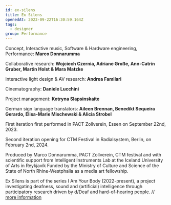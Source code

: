 ```yaml
---
id: ex-silens
title: Ex Silens
openedAt: 2023-09-22T16:30:59.164Z
tags:
  - designer
group: Performance
---
```

Concept, Interactive music, Software & Hardware engineering, Performance: **Marco Donnarumma**

Collaborative research: **Wojciech Czernia, Adriane Große, Ann-Catrin Gruber, Martin Holst & Mara Matzke** 

Interactive light design & AV research: **Andrea Familari** 

Cinematography: **Daniele Lucchini** 

Project management: **Kotryna Slapsinskaite** 

German sign language translators: **Aileen Brennan, Benedikt Sequeira Gerardo, Elisa-Marie Mischewski & Alicia Strobel**



First iteration first performed in PACT Zollverein, Essen on September 22nd, 2023.

Second iteration opening for CTM Festival in Radialsystem, Berlin, on February 2nd, 2024.



Produced by Marco Donnarumma, PACT Zollverein, CTM festival and with scientific support from Intelligent Instruments Lab at the Iceland University of Arts in Reykjavík Funded by the Ministry of Culture and Science of the State of North Rhine-Westphalia as a media art fellowship. 



Ex Silens is part of the series I Am Your Body (2022-present), a project investigating deafness, sound and (artificial) intelligence through participatory research driven by d/Deaf and hard-of-hearing people. // [more information](https://marcodonnarumma.com/series/i-am-your-body/)
